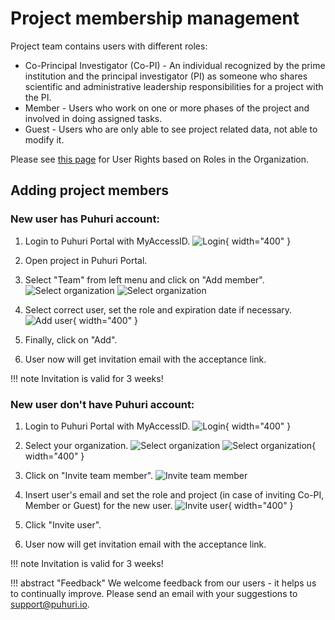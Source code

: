 # Project membership management


Project team contains users with different roles:

- Co-Principal Investigator (Co-PI) - An individual recognized by the prime institution and the principal investigator (PI) as someone who shares scientific and administrative leadership responsibilities for a project with the PI.
- Member - Users who work on one or more phases of the project and involved in doing assigned tasks.
- Guest - Users who are only able to see project related data, not able to modify it.

Please see [this page](https://puhuri.neic.no/user_guides/user_roles/) for User Rights based on Roles in the Organization.

## Adding project members

### New user has Puhuri account:

1. Login to Puhuri Portal with MyAccessID.
   ![Login](../../../assets/Login.PNG){ width="400" }

2. Open project in Puhuri Portal.
3. Select "Team" from left menu and click on "Add member".
   ![Select organization](../../../assets/Team.PNG)
   ![Select organization](../../../assets/Add%20member.PNG)

4. Select correct user, set the role and expiration date if necessary.
   ![Add user](../../../assets/shared_portal_add_member.PNG){ width="400" }

5. Finally, click on "Add".
6. User now will get invitation email with the acceptance link.

!!! note
    Invitation is valid for 3 weeks!

### New user don't have Puhuri account:

1. Login to Puhuri Portal with MyAccessID.
   ![Login](../../../assets/Login.PNG){ width="400" }

2. Select your organization.
   ![Select organization](../../../assets/Select%20workspace.PNG)
   ![Select organization](../../../assets/Select%20workspace_1.PNG){ width="400" }

3. Click on "Invite team member". 
   ![Invite team member](../../../assets/Organization%20overview.PNG)

4. Insert user's email and set the role and project (in case of inviting Co-PI, Member or Guest) for the new user.
   ![Invite user](../../../assets/shared_portal_user_invite.PNG){ width="400" }

5. Click "Invite user".
6. User now will get invitation email with the acceptance link.

!!! note
    Invitation is valid for 3 weeks!
    
    
!!! abstract "Feedback"
    We welcome feedback from our users - it helps us to continually improve. Please send an email with your suggestions to [support@puhuri.io](mailto:support@puhuri.io).

